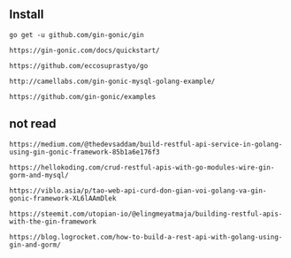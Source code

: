 ## Install

`go get -u github.com/gin-gonic/gin`

`https://gin-gonic.com/docs/quickstart/`


`https://github.com/eccosuprastyo/go`

`http://camellabs.com/gin-gonic-mysql-golang-example/`

`https://github.com/gin-gonic/examples`


## not read

`https://medium.com/@thedevsaddam/build-restful-api-service-in-golang-using-gin-gonic-framework-85b1a6e176f3`


`https://hellokoding.com/crud-restful-apis-with-go-modules-wire-gin-gorm-and-mysql/`

`https://viblo.asia/p/tao-web-api-curd-don-gian-voi-golang-va-gin-gonic-framework-XL6lAAmDlek`

`https://steemit.com/utopian-io/@elingmeyatmaja/building-restful-apis-with-the-gin-framework`

`https://blog.logrocket.com/how-to-build-a-rest-api-with-golang-using-gin-and-gorm/`